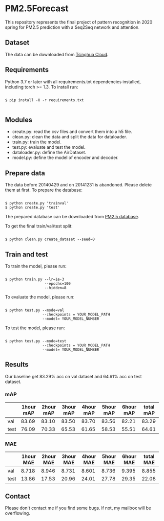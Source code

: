 # PM2.5Forecast
This repository represents the final project of pattern recognition in 2020 spring for PM2.5 prediction with a  Seq2Seq network and attention.

## Dataset
The data can be downloaded from [Tsinghua Cloud](https://cloud.tsinghua.edu.cn/d/f519a587a6d943fa9aa0/).

## Requirements
Python 3.7 or later with all requirements.txt dependencies installed, including torch >= 1.3. To install run:
<pre>
<code>
$ pip install -U -r requirements.txt
</code>
</pre>

## Modules
* create.py: read the csv files and convert them into a h5 file.
* clean.py: clean the data and split the data for dataloader.
* train.py: train the model.
* test.py: evaluate and test the model.
* dataloader.py: define the AirDataset.
* model.py: define the model of encoder and decoder.

## Prepare data
The data before 20140429 and on 20141231 is abandoned. Please delete them at first.
To prepare the database:
<pre><code>
$ python create.py 'trainval'
$ python create.py 'test'
</pre></code>
The prepared database can be downloaded from [PM2.5 database](https://cloud.tsinghua.edu.cn/d/a840d1bfbffe4647bc57/).


To get the final train/val/test split:
<pre><code>
$ python clean.py create_dataset --seed=0
</pre></code>

## Train and test
To train the model, please run:
<pre><code>
$ python train.py --lr=1e-3
                  --epochs=100
                  --hidden=8
</pre></code>
To evaluate the model, please run:
<pre><code>
$ python test.py --mode=val
                 --checkpoints = YOUR_MODEL_PATH
                 --model= YOUR_MODEL_NUMBER
</pre></code>
To test the model, please run:
<pre><code>
$ python test.py --mode=test
                 --checkpoints = YOUR_MODEL_PATH
                 --model= YOUR_MODEL_NUMBER
</pre></code>

## Results
Our baseline get 83.29% acc on val dataset and 64.61% acc on test dataset.
### mAP
|    | 1hour mAP| 2hour mAP| 3hour mAP| 4hour mAP| 5hour mAP| 6hour mAP| total mAP|
|----|----------|----------|----------|----------|----------|----------|----------|
|val |83.69|83.10|83.50|83.70|83.56|82.21|83.29|
|test|76.09|70.33|65.53|61.65|58.53|55.51|64.61|

### MAE
|    | 1hour MAE| 2hour MAE| 3hour MAE| 4hour MAE| 5hour MAE| 6hour MAE| total MAE|
|----|----------|----------|----------|----------|----------|----------|----------|
|val |8.718|8.946|8.731|8.601|8.736|9.395|8.855|
|test|13.86|17.53|20.96|24.01|27.78|29.35|22.08|
## Contact
Please don't contact me if you find some bugs. If not,
my mailbox will be overflowing.